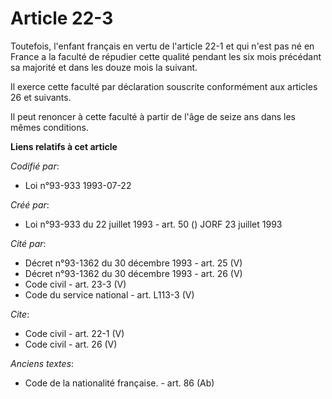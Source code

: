 # Article 22-3

Toutefois, l'enfant français en vertu de l'article 22-1 et qui n'est pas né en France a la faculté de répudier cette qualité
pendant les six mois précédant sa majorité et dans les douze mois la suivant. 

Il exerce cette faculté par déclaration souscrite conformément aux articles 26 et suivants. 

Il peut renoncer à cette faculté à partir de l'âge de seize ans dans les mêmes conditions.

**Liens relatifs à cet article**

_Codifié par_:

  - Loi n°93-933 1993-07-22

_Créé par_:

  - Loi n°93-933 du 22 juillet 1993 - art. 50 () JORF 23 juillet 1993

_Cité par_:

  - Décret n°93-1362 du 30 décembre 1993 - art. 25 (V)
  - Décret n°93-1362 du 30 décembre 1993 - art. 26 (V)
  - Code civil - art. 23-3 (V)
  - Code du service national - art. L113-3 (V)

_Cite_:

  - Code civil - art. 22-1 (V)
  - Code civil - art. 26 (V)

_Anciens textes_:

  - Code de la nationalité française. - art. 86 (Ab)
